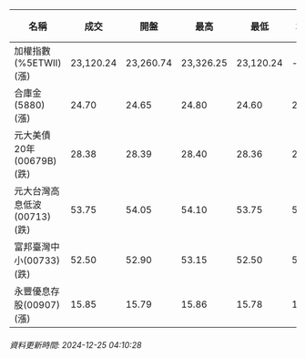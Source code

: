 | 名稱 | 成交 | 開盤 | 最高 | 最低 | 均價 | 成交金額(億) | 昨收 | 漲跌幅 | 漲跌 | 總量 | 昨量 | 振幅 |
| -------- | -------- | -------- | -------- |-------- | -------- | -------- |-------- |-------- |-------- | -------- | -------- |-------- |
|加權指數(%5ETWII) (漲)|23,120.24|23,260.74|23,326.25|23,120.24|-|3,389.02|23,104.54|0.07%|15.70|6,516,655|0|0.89%|
|合庫金(5880) (漲)|24.70|24.65|24.80|24.60|24.72|1.48|24.50|0.82%|0.20|5,978|8,740|0.82%|
|元大美債20年(00679B) (跌)|28.38|28.39|28.40|28.36|28.38|14.32|28.57|0.67%|0.19|50,470|37,236|0.14%|
|元大台灣高息低波(00713) (跌)|53.75|54.05|54.10|53.75|53.92|3.22|53.85|0.19%|0.10|5,977|7,588|0.65%|
|富邦臺灣中小(00733) (跌)|52.50|52.90|53.15|52.50|52.84|0.318|52.60|0.19%|0.10|601|558|1.24%|
|永豐優息存股(00907) (漲)|15.85|15.79|15.86|15.78|15.82|0.528|15.79|0.38%|0.06|3,333|4,740|0.51%|
###### 資料更新時間: 2024-12-25 04:10:28